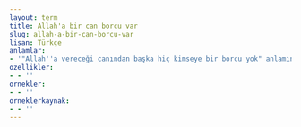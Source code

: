 ```yaml
---
layout: term
title: Allah'a bir can borcu var
slug: allah-a-bir-can-borcu-var
lisan: Türkçe
anlamlar:
- '"Allah''a vereceği canından başka hiç kimseye bir borcu yok" anlamında kullanılan bir söz'
ozellikler:
- - ''
ornekler:
- - ''
orneklerkaynak:
- - ''
---
```

